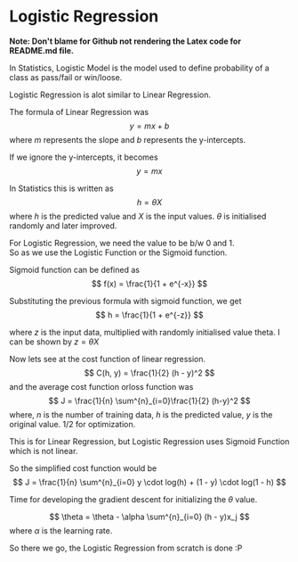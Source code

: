# Logistic Regression

**Note: Don't blame for Github not rendering the Latex code for README.md file.**

In Statistics, Logistic Model is the model used to define probability of a class as pass/fail or win/loose.

Logistic Regression is alot similar to Linear Regression.

The formula of Linear Regression was 
$$
y = mx + b
$$
where $m$ represents the slope and $b$ represents the y-intercepts.

If we ignore the y-intercepts, it becomes
$$
y = mx
$$

In Statistics this is written as 
$$
h = \theta X
$$
where $h$ is the predicted value and $X$ is the input values. $\theta$ is initialised randomly and later improved.

For Logistic Regression, we need the value to be b/w 0 and 1. \
So as we use the Logistic Function or the Sigmoid function. 

Sigmoid function can be defined as 
$$
f(x) = \frac{1}{1 + e^{-x}}
$$

Substituting the previous formula with sigmoid function, we get
$$
h = \frac{1}{1 + e^{-z}}
$$

where $z$ is the input data, multiplied with randomly initialised value theta. I can be shown by $z = \theta X$

Now lets see at the cost function of linear regression. 
$$
C(h, y) = \frac{1}{2} (h - y)^2
$$
and the average cost function orloss function was 
$$
J = \frac{1}{n} \sum^{n}_{i=0}\frac{1}{2} (h-y)^2
$$
where, $n$ is the number of training data, $h$ is the predicted value, $y$ is the original value. 1/2 for optimization.

This is for Linear Regression, but Logistic Regression uses Sigmoid Function which is not linear. 

So the simplified cost function would be
$$
J = \frac{1}{n} \sum^{n}_{i=0} y \cdot log(h) + (1 - y) \cdot log(1 - h)
$$

Time for developing the gradient descent for initializing the $\theta$ value.

$$
\theta = \theta - \alpha \sum^{n}_{i=0} (h - y)x_j
$$
where $\alpha$ is the learning rate.


So there we go, the Logistic Regression from scratch is done :P